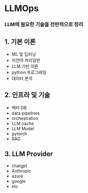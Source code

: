 # LLMOps

### LLM에 필요한 기술을 전반적으로 정리

## 1. 기본 이론
- ML 및 딥러닝
- 자연어 처리일반
- LLM 기반 이론
- python 프로그래밍
- 데이터 분석

  

## 2. 인프라 및 기술
- 벡터 DB
- data pipelines
- orchestration
- LLM cache
- LLM Model
- pytorch
- RAG
  
  

## 3. LLM Provider
- chatgpt
- Anthropic
- azure
- google
- etc

